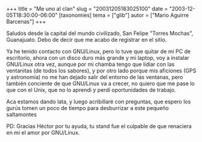 +++
title = "Me uno al clan"
slug = "20031205183025100"
date = "2003-12-05T18:30:00-06:00"
[taxonomies]
tema = ["glib"]
autor = ["Mario Aguirre Barcenas"]
+++

Saludos desde la capital del mundo civilizado, San Felipe &quot;Torres
Mochas&quot;, Guanajuato. Debo de decir que me acabo de registrar en el
sitio.

Ya he tenido contacto con GNU/Linux, pero lo tuve que quitar de mi PC de
escritorio, ahora con un disco duro más grande y mi laptop, voy a
instalar GNU/Linux otra vez, aunque por mi chamba tengo que lidiar con
las ventanitas (de todos los sabores), y por otro lado porque mis
aficiones (GPS y astronomía) no me han dejado salir del entorno de las
ventanas, pero también conciente de que GNU/Linux va a crecer, no quiero
que me pase lo que con el Unix, que no lo aprendi y perdí oportunidades
de trabajo.

<!-- more -->
Aca estamos dando lata, y luego acribillaré con preguntas, que espero
los gurús tomen un poco de tiempo para desburrizar a este pequeño
saltamontes

PD: Gracias Héctor por tu ayuda, tu stand fue el culpable de que
renaciera en mi el amor por GNU/Linux.

